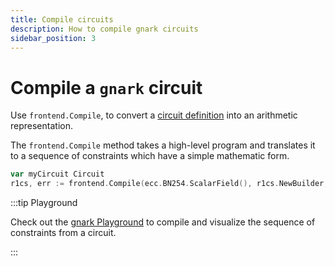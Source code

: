 ```yaml
---
title: Compile circuits
description: How to compile gnark circuits
sidebar_position: 3
---
```


# Compile a `gnark` circuit

Use `frontend.Compile`, to convert a [circuit definition](write/circuit_structure.md) into an arithmetic representation.

The `frontend.Compile` method takes a high-level program and translates it to a sequence of constraints which have a simple mathematic form.

```go
var myCircuit Circuit
r1cs, err := frontend.Compile(ecc.BN254.ScalarField(), r1cs.NewBuilder, &myCircuit)
```

:::tip Playground

Check out the [gnark Playground](https://play.gnark.io) to compile and visualize the sequence of constraints from a circuit.

:::
